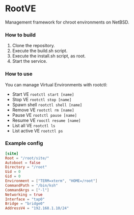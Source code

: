 # RootVE

Management framework for chroot environments on NetBSD.

### How to build

1. Clone the repository.
2. Execute the build.sh script.
3. Execute the install.sh script, as root.
4. Start the service.

### How to use

You can manage Virtual Environments with rootctl:

- Start VE `rootctl start [name]`
- Stop VE `rootctl stop [name]`
- Spawn shell `rootctl shell [name]`
- Remove VE `rootctl rm [name]`
- Pause VE `rootctl pause [name]`
- Resume VE `rooctl resume [name]`
- List all VE `rootctl ls`
- List active VE `rootctl ps`

### Example config
```toml
[site]
Root = "/root/site/"
Autoboot = false
Directory = "/root"
Uid = 0
Gid = 0
Environment = ["TERM=xterm", "HOME=/root"]
CommandPath = "/bin/ksh"
CommandArgs = ["-l"]
Networking = true
Interface = "tap0"
Bridge = "bridge0"
AddressV4 = "192.168.1.10/24"
```
